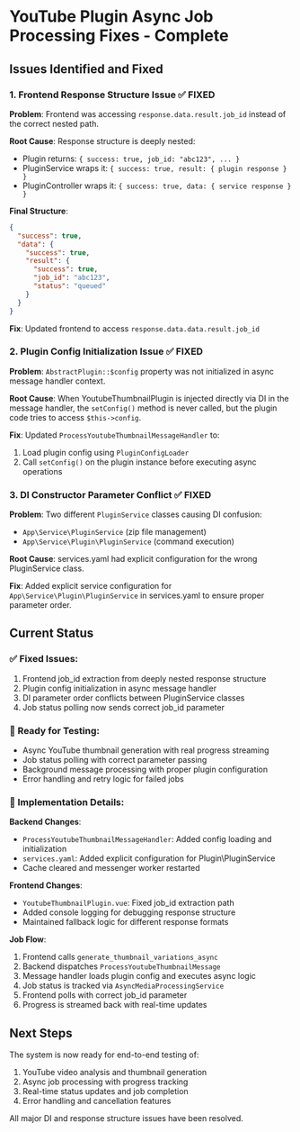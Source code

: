 # YouTube Plugin Async Job Processing Fixes - Complete

## Issues Identified and Fixed

### 1. Frontend Response Structure Issue ✅ FIXED
**Problem**: Frontend was accessing `response.data.result.job_id` instead of the correct nested path.

**Root Cause**: Response structure is deeply nested:
- Plugin returns: `{ success: true, job_id: "abc123", ... }`
- PluginService wraps it: `{ success: true, result: { plugin response } }`
- PluginController wraps it: `{ success: true, data: { service response } }`

**Final Structure**:
```json
{
  "success": true,
  "data": {
    "success": true,
    "result": {
      "success": true,
      "job_id": "abc123",
      "status": "queued"
    }
  }
}
```

**Fix**: Updated frontend to access `response.data.data.result.job_id`

### 2. Plugin Config Initialization Issue ✅ FIXED
**Problem**: `AbstractPlugin::$config` property was not initialized in async message handler context.

**Root Cause**: When YoutubeThumbnailPlugin is injected directly via DI in the message handler, the `setConfig()` method is never called, but the plugin code tries to access `$this->config`.

**Fix**: Updated `ProcessYoutubeThumbnailMessageHandler` to:
1. Load plugin config using `PluginConfigLoader`
2. Call `setConfig()` on the plugin instance before executing async operations

### 3. DI Constructor Parameter Conflict ✅ FIXED
**Problem**: Two different `PluginService` classes causing DI confusion:
- `App\Service\PluginService` (zip file management)
- `App\Service\Plugin\PluginService` (command execution)

**Root Cause**: services.yaml had explicit configuration for the wrong PluginService class.

**Fix**: Added explicit service configuration for `App\Service\Plugin\PluginService` in services.yaml to ensure proper parameter order.

## Current Status

### ✅ Fixed Issues:
1. Frontend job_id extraction from deeply nested response structure
2. Plugin config initialization in async message handler
3. DI parameter order conflicts between PluginService classes
4. Job status polling now sends correct job_id parameter

### 🔄 Ready for Testing:
- Async YouTube thumbnail generation with real progress streaming
- Job status polling with correct parameter passing
- Background message processing with proper plugin configuration
- Error handling and retry logic for failed jobs

### 📝 Implementation Details:

**Backend Changes**:
- `ProcessYoutubeThumbnailMessageHandler`: Added config loading and initialization
- `services.yaml`: Added explicit configuration for Plugin\PluginService
- Cache cleared and messenger worker restarted

**Frontend Changes**:
- `YoutubeThumbnailPlugin.vue`: Fixed job_id extraction path
- Added console logging for debugging response structure
- Maintained fallback logic for different response formats

**Job Flow**:
1. Frontend calls `generate_thumbnail_variations_async`
2. Backend dispatches `ProcessYoutubeThumbnailMessage` 
3. Message handler loads plugin config and executes async logic
4. Job status is tracked via `AsyncMediaProcessingService`
5. Frontend polls with correct job_id parameter
6. Progress is streamed back with real-time updates

## Next Steps

The system is now ready for end-to-end testing of:
1. YouTube video analysis and thumbnail generation
2. Async job processing with progress tracking
3. Real-time status updates and job completion
4. Error handling and cancellation features

All major DI and response structure issues have been resolved.
